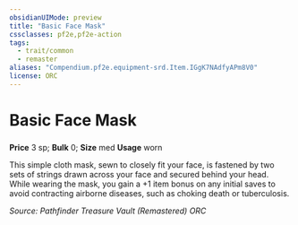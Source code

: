 ```yaml
---
obsidianUIMode: preview
title: "Basic Face Mask"
cssclasses: pf2e,pf2e-action
tags:
  - trait/common
  - remaster
aliases: "Compendium.pf2e.equipment-srd.Item.IGgK7NAdfyAPm8V0"
license: ORC
---
```

# Basic Face Mask

### 


**Price** 3 sp; 
**Bulk** 0; **Size** med
**Usage** worn

This simple cloth mask, sewn to closely fit your face, is fastened by two sets of strings drawn across your face and secured behind your head. While wearing the mask, you gain a +1 item bonus on any initial saves to avoid contracting airborne diseases, such as choking death or tuberculosis.

*Source: Pathfinder Treasure Vault (Remastered)*
*ORC*